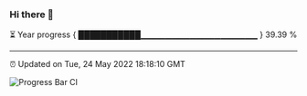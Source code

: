 ### Hi there 👋

⏳ Year progress { ███████████▁▁▁▁▁▁▁▁▁▁▁▁▁▁▁▁▁▁▁ } 39.39 %

---

⏰ Updated on Tue, 24 May 2022 18:18:10 GMT

![Progress Bar CI](https://github.com/liununu/liununu/workflows/Progress%20Bar%20CI/badge.svg)
